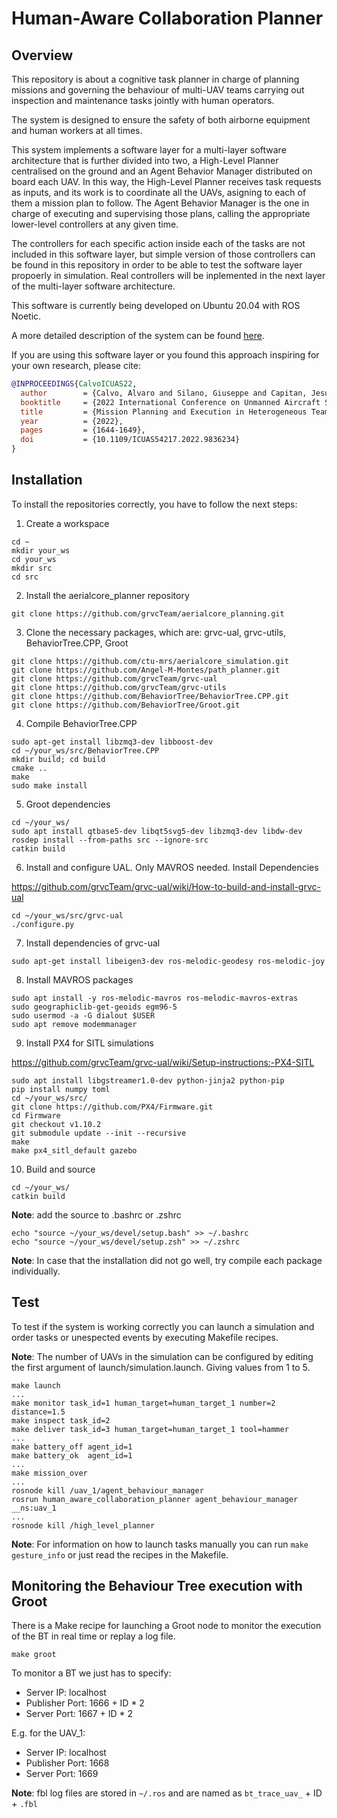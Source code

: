 # Human-Aware Collaboration Planner
## Overview
This repository is about a cognitive task planner in charge of planning missions and governing the behaviour of multi-UAV teams carrying out inspection and maintenance tasks jointly with human operators.

The system is designed to ensure the safety of both airborne equipment and human workers at all times.

This system implements a software layer for a multi-layer software architecture that is further divided into two, a High-Level Planner centralised on the ground and an Agent Behavior Manager distributed on board each UAV. In this way, the High-Level Planner receives task requests as inputs, and its work is to coordinate all the UAVs, asigning to each of them a mission plan to follow. The Agent Behavior Manager is the one in charge of executing and supervising those plans, calling the appropriate lower-level controllers at any given time.

The controllers for each specific action inside each of the tasks are not included in this software layer, but simple
version of those controllers can be found in this repository in order to be able to test the software layer propoerly in
simulation. Real controllers will be inplemented in the next layer of the multi-layer software architecture.

This software is currently being developed on Ubuntu 20.04 with ROS Noetic.


A more detailed description of the system can be found [here](https://www.researchgate.net/publication/360514763_Mission_Planning_and_Execution_in_Heterogeneous_Teams_of_Aerial_Robots_supporting_Power_Line_Inspection_Operations).

If you are using this software layer or you found this approach inspiring for your own research, please cite:
```bibtex
@INPROCEEDINGS{CalvoICUAS22,  
  author        = {Calvo, Alvaro and Silano, Giuseppe and Capitan, Jesus},  
  booktitle     = {2022 International Conference on Unmanned Aircraft Systems (ICUAS)},   
  title         = {Mission Planning and Execution in Heterogeneous Teams of Aerial Robots supporting Power Line Inspection Operations},
  year          = {2022},  
  pages         = {1644-1649},
  doi           = {10.1109/ICUAS54217.2022.9836234}
}
```

## Installation
To install the repositories correctly, you have to follow the next steps:

1. Create a workspace

```
cd ~
mkdir your_ws
cd your_ws
mkdir src
cd src
```

2. Install the aerialcore_planner repository

```
git clone https://github.com/grvcTeam/aerialcore_planning.git
```

3. Clone the necessary packages, which are: grvc-ual, grvc-utils, BehaviorTree.CPP, Groot

```
git clone https://github.com/ctu-mrs/aerialcore_simulation.git
git clone https://github.com/Angel-M-Montes/path_planner.git
git clone https://github.com/grvcTeam/grvc-ual
git clone https://github.com/grvcTeam/grvc-utils
git clone https://github.com/BehaviorTree/BehaviorTree.CPP.git
git clone https://github.com/BehaviorTree/Groot.git
```

4. Compile BehaviorTree.CPP

```
sudo apt-get install libzmq3-dev libboost-dev
cd ~/your_ws/src/BehaviorTree.CPP
mkdir build; cd build
cmake ..
make
sudo make install
```

5. Groot dependencies

```
cd ~/your_ws/
sudo apt install qtbase5-dev libqt5svg5-dev libzmq3-dev libdw-dev
rosdep install --from-paths src --ignore-src
catkin build
```

6. Install and configure UAL. Only MAVROS needed. Install Dependencies

https://github.com/grvcTeam/grvc-ual/wiki/How-to-build-and-install-grvc-ual

```
cd ~/your_ws/src/grvc-ual
./configure.py
```

7. Install dependencies of grvc-ual

```
sudo apt-get install libeigen3-dev ros-melodic-geodesy ros-melodic-joy
```

8. Install MAVROS packages

```
sudo apt install -y ros-melodic-mavros ros-melodic-mavros-extras
sudo geographiclib-get-geoids egm96-5
sudo usermod -a -G dialout $USER
sudo apt remove modemmanager
```

9. Install PX4 for SITL simulations

https://github.com/grvcTeam/grvc-ual/wiki/Setup-instructions:-PX4-SITL

```
sudo apt install libgstreamer1.0-dev python-jinja2 python-pip
pip install numpy toml
cd ~/your_ws/src/
git clone https://github.com/PX4/Firmware.git
cd Firmware
git checkout v1.10.2
git submodule update --init --recursive
make
make px4_sitl_default gazebo
```

10. Build and source

```
cd ~/your_ws/
catkin build
```

**Note**: add the source to .bashrc or .zshrc

```
echo "source ~/your_ws/devel/setup.bash" >> ~/.bashrc
echo "source ~/your_ws/devel/setup.zsh" >> ~/.zshrc
```


**Note**: In case that the installation did not go well, try compile each package individually.

## Test

To test if the system is working correctly you can launch a simulation and order tasks or unespected events by executing Makefile recipes.

**Note**: The number of UAVs in the simulation can be configured by editing the first argument of launch/simulation.launch. Giving values from 1 to 5.

```
make launch
...
make monitor task_id=1 human_target=human_target_1 number=2 distance=1.5
make inspect task_id=2
make deliver task_id=3 human_target=human_target_1 tool=hammer
...
make battery_off agent_id=1
make battery_ok  agent_id=1
...
make mission_over
...
rosnode kill /uav_1/agent_behaviour_manager
rosrun human_aware_collaboration_planner agent_behaviour_manager __ns:uav_1
...
rosnode kill /high_level_planner
```

**Note**: For information on how to launch tasks manually you can run `make gesture_info` or just read the recipes in the Makefile.

## Monitoring the Behaviour Tree execution with Groot

There is a Make recipe for launching a Groot node to monitor the execution of the BT in real time or replay a log file.


```
make groot
```

To monitor a BT we just has to specify:
* Server IP: localhost
* Publisher Port: 1666 + ID * 2
* Server Port: 1667 + ID * 2

E.g. for the UAV_1:
* Server IP: localhost
* Publisher Port: 1668
* Server Port: 1669

**Note**: fbl log files are stored in `~/.ros` and are named as `bt_trace_uav_` + ID + `.fbl`
